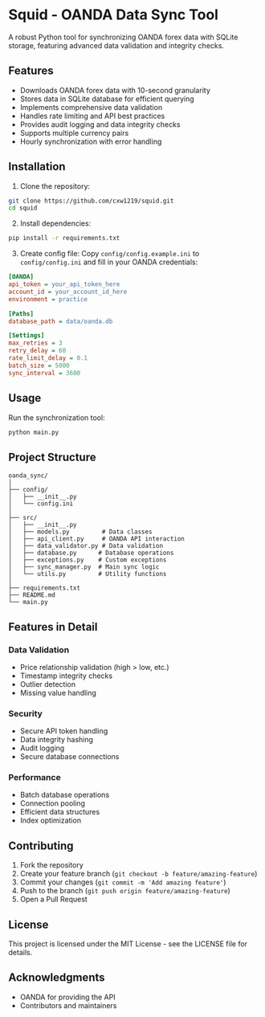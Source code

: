 # Squid - OANDA Data Sync Tool

A robust Python tool for synchronizing OANDA forex data with SQLite storage, featuring advanced data validation and integrity checks.

## Features

- Downloads OANDA forex data with 10-second granularity
- Stores data in SQLite database for efficient querying
- Implements comprehensive data validation
- Handles rate limiting and API best practices
- Provides audit logging and data integrity checks
- Supports multiple currency pairs
- Hourly synchronization with error handling

## Installation

1. Clone the repository:
```bash
git clone https://github.com/cxw1219/squid.git
cd squid
```

2. Install dependencies:
```bash
pip install -r requirements.txt
```

3. Create config file:
Copy `config/config.example.ini` to `config/config.ini` and fill in your OANDA credentials:
```ini
[OANDA]
api_token = your_api_token_here
account_id = your_account_id_here
environment = practice

[Paths]
database_path = data/oanda.db

[Settings]
max_retries = 3
retry_delay = 60
rate_limit_delay = 0.1
batch_size = 5000
sync_interval = 3600
```

## Usage

Run the synchronization tool:
```bash
python main.py
```

## Project Structure

```
oanda_sync/
│
├── config/
│   ├── __init__.py
│   └── config.ini
│
├── src/
│   ├── __init__.py
│   ├── models.py         # Data classes
│   ├── api_client.py     # OANDA API interaction
│   ├── data_validator.py # Data validation
│   ├── database.py      # Database operations
│   ├── exceptions.py    # Custom exceptions
│   ├── sync_manager.py  # Main sync logic
│   └── utils.py         # Utility functions
│
├── requirements.txt
├── README.md
└── main.py
```

## Features in Detail

### Data Validation
- Price relationship validation (high > low, etc.)
- Timestamp integrity checks
- Outlier detection
- Missing value handling

### Security
- Secure API token handling
- Data integrity hashing
- Audit logging
- Secure database connections

### Performance
- Batch database operations
- Connection pooling
- Efficient data structures
- Index optimization

## Contributing

1. Fork the repository
2. Create your feature branch (`git checkout -b feature/amazing-feature`)
3. Commit your changes (`git commit -m 'Add amazing feature'`)
4. Push to the branch (`git push origin feature/amazing-feature`)
5. Open a Pull Request

## License

This project is licensed under the MIT License - see the LICENSE file for details.

## Acknowledgments

- OANDA for providing the API
- Contributors and maintainers
